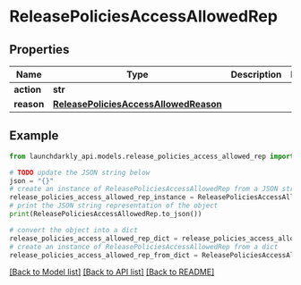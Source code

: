 # ReleasePoliciesAccessAllowedRep


## Properties

Name | Type | Description | Notes
------------ | ------------- | ------------- | -------------
**action** | **str** |  | 
**reason** | [**ReleasePoliciesAccessAllowedReason**](ReleasePoliciesAccessAllowedReason.md) |  | 

## Example

```python
from launchdarkly_api.models.release_policies_access_allowed_rep import ReleasePoliciesAccessAllowedRep

# TODO update the JSON string below
json = "{}"
# create an instance of ReleasePoliciesAccessAllowedRep from a JSON string
release_policies_access_allowed_rep_instance = ReleasePoliciesAccessAllowedRep.from_json(json)
# print the JSON string representation of the object
print(ReleasePoliciesAccessAllowedRep.to_json())

# convert the object into a dict
release_policies_access_allowed_rep_dict = release_policies_access_allowed_rep_instance.to_dict()
# create an instance of ReleasePoliciesAccessAllowedRep from a dict
release_policies_access_allowed_rep_from_dict = ReleasePoliciesAccessAllowedRep.from_dict(release_policies_access_allowed_rep_dict)
```
[[Back to Model list]](../README.md#documentation-for-models) [[Back to API list]](../README.md#documentation-for-api-endpoints) [[Back to README]](../README.md)


